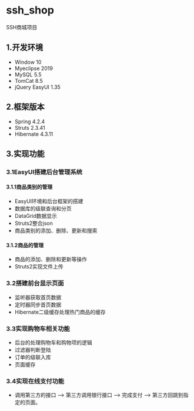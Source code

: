 # ssh_shop
SSH商城项目

## 1.开发环境
* Window 10
* Myeclipse 2019
* MySQL 5.5
* TomCat 8.5
* jQuery EasyUI 1.35

## 2.框架版本
* Spring 4.2.4
* Struts 2.3.41
* Hibernate 4.3.11

## 3.实现功能
### 3.1EasyUI搭建后台管理系统
#### 3.1.1商品类别的管理
* EasyUI环境和后台框架的搭建
* 数据库的级联查询和分页
* DataGrid数据显示
* Struts2整合json
* 商品类别的添加、删除、更新和搜索
#### 3.1.2商品的管理
* 商品的添加、删除和更新等操作
* Struts2实现文件上传

### 3.2搭建前台显示页面
* 监听器获取首页数据
* 定时器同步首页数据
* Hibernate二级缓存处理热门商品的缓存

### 3.3实现购物车相关功能
* 后台的处理购物车和购物项的逻辑
* 过滤器判断登陆
* 订单的级联入库
* 页面缓存

### 3.4实现在线支付功能
* 调用第三方的接口 --> 第三方调用银行接口 --> 完成支付 --> 第三方回跳到指定的页面。
